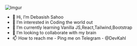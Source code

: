 ![Imgur](https://i.imgur.com/XjmplXe.png)
- 👋 Hi, I’m Debasish Sahoo
- 👀 I’m interested in Coding the world out
- 🌱 I’m currently learning Vanilla JS,React,Tailwind,Bootstrap
- 💞️ I’m looking to collaborate with my brain
- 📫 How to reach me - Ping me on Telegram - @DevKahl

<!---
DebasishSahoo10/DebasishSahoo10 is a ✨ special ✨ repository because its `README.md` (this file) appears on your GitHub profile.
You can click the Preview link to take a look at your changes.
--->

